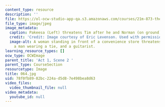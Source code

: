 ```yaml
---
content_type: resource
description: ''
file: https://ol-ocw-studio-app-qa.s3.amazonaws.com/courses/21m-873-theater-arts-topics-suburbia-january-iap-2008/78f0fb8982bc224ad5d87e498bea8d63_064.jpg
file_type: image/jpeg
image_metadata:
  caption: Pakeesa (Left) threatens Tim after he and Norman (on ground) fight.
  credit: 'Credit: Image courtesy of Eric Levenson. Used with permission.'
  image-alt: A woman standing in front of a convenience store threatens three kids,
    a man wearing a tie, and a guitarist.
learning_resource_types: []
ocw_type: OCWImage
parent_title: 'Act 1, Scene 2 '
parent_type: CourseSection
resourcetype: Image
title: 064.jpg
uid: 78f0fb89-82bc-224a-d5d8-7e498bea8d63
video_files:
  video_thumbnail_file: null
video_metadata:
  youtube_id: null
---
```

